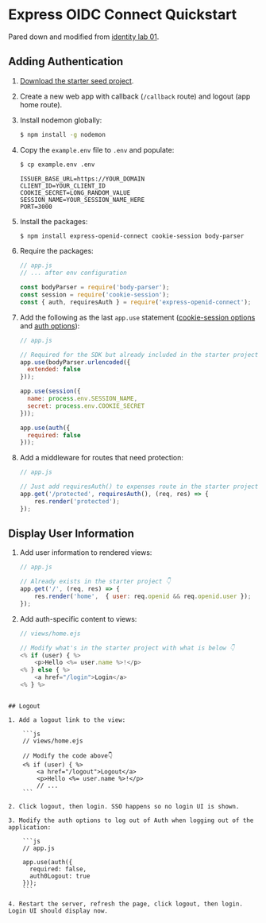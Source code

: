 # Express OIDC Connect Quickstart

Pared down and modified from [identity lab 01](https://docs-content-staging-pr-8113.herokuapp.com/docs/identity-labs/01-web-sign-in).

## Adding Authentication

1. [Download the starter seed project](https://github.com/joshcanhelp/express-oidc-connect-starter).

2. Create a new web app with callback (`/callback` route) and logout (app home route).

3. Install nodemon globally:

	```bash
	$ npm install -g nodemon
	```

4. Copy the `example.env` file to `.env` and populate:

	```bash
	$ cp example.env .env
	```

	```text
	ISSUER_BASE_URL=https://YOUR_DOMAIN
	CLIENT_ID=YOUR_CLIENT_ID
	COOKIE_SECRET=LONG_RANDOM_VALUE
	SESSION_NAME=YOUR_SESSION_NAME_HERE
	PORT=3000
	```

5. Install the packages:

	```bash
	$ npm install express-openid-connect cookie-session body-parser
	```

6. Require the packages:

	```js
	// app.js
	// ... after env configuration
	
	const bodyParser = require('body-parser');
	const session = require('cookie-session');
	const { auth, requiresAuth } = require('express-openid-connect');
	```

7. Add the following as the last `app.use` statement ([cookie-session options](https://github.com/expressjs/cookie-session#cookiesessionoptions) and [auth options](https://github.com/auth0/express-openid-connect/blob/master/API.md#openidclientauth-parameters)):

	```js
	// app.js
	
	// Required for the SDK but already included in the starter project 👇
	app.use(bodyParser.urlencoded({ 
	  extended: false 
	}));
	
	app.use(session({
	  name: process.env.SESSION_NAME,
	  secret: process.env.COOKIE_SECRET
	}));
	
	app.use(auth({
	  required: false
	}));
	```

8. Add a middleware for routes that need protection:

	```js
	// app.js
	
	// Just add requiresAuth() to expenses route in the starter project 👇
	app.get('/protected', requiresAuth(), (req, res) => {
		res.render('protected');
	});
	```

## Display User Information

1. Add user information to rendered views:

	```js
	// app.js
	
	// Already exists in the starter project 👇
	app.get('/', (req, res) => {
		res.render('home',  { user: req.openid && req.openid.user });
	});
	```

2. Add auth-specific content to views:

	```js
	// views/home.ejs
	
	// Modify what's in the starter project with what is below 👇
	<% if (user) { %>
		<p>Hello <%= user.name %>!</p>
	<% } else { %>
		<a href="/login">Login</a>
	<% } %>
```

## Logout

1. Add a logout link to the view:

	```js
	// views/home.ejs
	
	// Modify the code above👇
	<% if (user) { %>
		<a href="/logout">Logout</a>
		<p>Hello <%= user.name %>!</p>
		// ...
	```

2. Click logout, then login. SSO happens so no login UI is shown. 

3. Modify the auth options to log out of Auth when logging out of the application:

	```js
	// app.js
	
	app.use(auth({
	  required: false,
	  auth0Logout: true
	}));
	```

4. Restart the server, refresh the page, click logout, then login. Login UI should display now.

